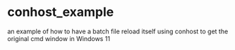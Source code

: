 # conhost_example
an example of how to have a batch file reload itself using conhost to get the original cmd window in Windows 11
